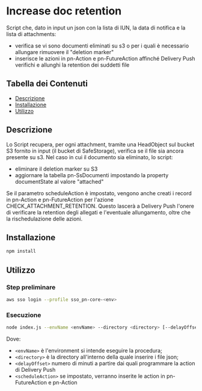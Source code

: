 # Increase doc retention

Script che, dato in input un json con la lista di IUN, la data di notifica e la lista di attachments:
- verifica se vi sono documenti eliminati su s3 o per i quali è necessario allungare rimuovere il "deletion marker"
- inserisce le azioni in pn-Action e pn-FutureAction affinché Delivery Push verifichi e allunghi la retention dei suddetti file

## Tabella dei Contenuti

- [Descrizione](#descrizione)
- [Installazione](#installazione)
- [Utilizzo](#utilizzo)

## Descrizione

Lo Script recupera, per ogni attachment, tramite una HeadObject sul bucket S3 fornito in input (il bucket di SafeStorage), verifica se il file sia ancora presente su s3. Nel caso in cui il documento sia eliminato, lo script:
- eliminare il deletion marker su S3
- aggiornare la tabella pn-SsDocumenti impostando la property documentState al valore "attached"

Se il parametro scheduleAction è impostato, vengono anche creati i record in pn-Action e pn-FutureAction per l'azione CHECK_ATTACHMENT_RETENTION. Questo lascerà a Delivery Push l'onere di verificare la retention degli allegati e l'eventuale allungamento, oltre che la rischedulazione delle azioni.

## Installazione

```bash
npm install
```

## Utilizzo
### Step preliminare

```bash
aws sso login --profile sso_pn-core-<env>
```

### Esecuzione
```bash  
node index.js --envName <envName> --directory <directory> [--delayOffset <delayOffset>] [--scheduleAction]
```
Dove:
- `<envName>` è l'environment si intende eseguire la procedura;
- `<directory>` è la directory all'interno della quale inserire i file json;
- `<delayOffset>` numero di minuti a partire dai quali programmare la action di Delivery Push
- `<scheduleAction>` se impostato, verranno inserite le action in pn-FutureAction e pn-Action
